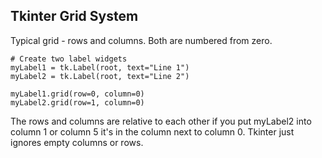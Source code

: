 ## Tkinter Grid System

Typical grid - rows and columns. Both are numbered from zero. 

    # Create two label widgets
    myLabel1 = tk.Label(root, text="Line 1")
    myLabel2 = tk.Label(root, text="Line 2")
    
    myLabel1.grid(row=0, column=0)
    myLabel2.grid(row=1, column=0)

The rows and columns are relative to each other if you put myLabel2 into column 1 or column 5 it's in the column next to column 0. Tkinter just ignores empty columns or rows.